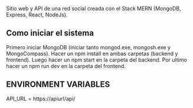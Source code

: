 Sitio web y API de una red social creada con el Stack MERN (MongoDB, Express, React, NodeJs).

## Como iniciar el sistema

Primero iniciar MongoDB (iniciar tanto mongod.exe, mongosh.exe y MongoCompass).
Hacer un npm install en ambas carpetas (backend y frontend).
Luego hacer un npm start en la carpeta del backend.
Por ultimo hacer un npm run dev en la carpeta del frontend.

## ENVIRONMENT VARIABLES
API_URL = https://apiurl/api/
